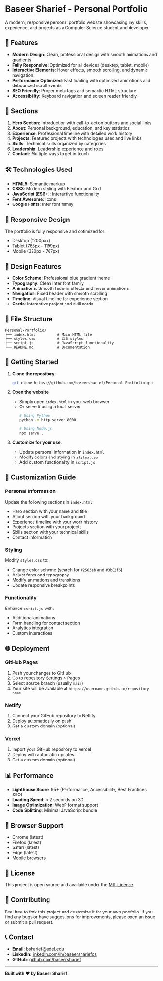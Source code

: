 # Baseer Sharief - Personal Portfolio

A modern, responsive personal portfolio website showcasing my skills, experience, and projects as a Computer Science student and developer.

## 🌟 Features

- **Modern Design**: Clean, professional design with smooth animations and gradients
- **Fully Responsive**: Optimized for all devices (desktop, tablet, mobile)
- **Interactive Elements**: Hover effects, smooth scrolling, and dynamic navigation
- **Performance Optimized**: Fast loading with optimized animations and debounced scroll events
- **SEO Friendly**: Proper meta tags and semantic HTML structure
- **Accessibility**: Keyboard navigation and screen reader friendly

## 🚀 Sections

1. **Hero Section**: Introduction with call-to-action buttons and social links
2. **About**: Personal background, education, and key statistics
3. **Experience**: Professional timeline with detailed work history
4. **Projects**: Featured projects with technologies used and live links
5. **Skills**: Technical skills organized by categories
6. **Leadership**: Leadership experience and roles
7. **Contact**: Multiple ways to get in touch

## 🛠️ Technologies Used

- **HTML5**: Semantic markup
- **CSS3**: Modern styling with Flexbox and Grid
- **JavaScript (ES6+)**: Interactive functionality
- **Font Awesome**: Icons
- **Google Fonts**: Inter font family

## 📱 Responsive Design

The portfolio is fully responsive and optimized for:
- Desktop (1200px+)
- Tablet (768px - 1199px)
- Mobile (320px - 767px)

## 🎨 Design Features

- **Color Scheme**: Professional blue gradient theme
- **Typography**: Clean Inter font family
- **Animations**: Smooth fade-in effects and hover animations
- **Navigation**: Fixed header with smooth scrolling
- **Timeline**: Visual timeline for experience section
- **Cards**: Interactive project and skill cards

## 📂 File Structure

```
Personal-Portfolio/
├── index.html          # Main HTML file
├── styles.css          # CSS styles
├── script.js           # JavaScript functionality
└── README.md           # Documentation
```

## 🚀 Getting Started

1. **Clone the repository**:
   ```bash
   git clone https://github.com/baseersharief/Personal-Portfolio.git
   ```

2. **Open the website**:
   - Simply open `index.html` in your web browser
   - Or serve it using a local server:
     ```bash
     # Using Python
     python -m http.server 8000
     
     # Using Node.js
     npx serve .
     ```

3. **Customize for your use**:
   - Update personal information in `index.html`
   - Modify colors and styling in `styles.css`
   - Add custom functionality in `script.js`

## 🎯 Customization Guide

### Personal Information
Update the following sections in `index.html`:
- Hero section with your name and title
- About section with your background
- Experience timeline with your work history
- Projects section with your projects
- Skills section with your technical skills
- Contact information

### Styling
Modify `styles.css` to:
- Change color scheme (search for `#2563eb` and `#3b82f6`)
- Adjust fonts and typography
- Modify animations and transitions
- Update responsive breakpoints

### Functionality
Enhance `script.js` with:
- Additional animations
- Form handling for contact section
- Analytics integration
- Custom interactions

## 🌐 Deployment

### GitHub Pages
1. Push your changes to GitHub
2. Go to repository Settings > Pages
3. Select source branch (usually `main`)
4. Your site will be available at `https://username.github.io/repository-name`

### Netlify
1. Connect your GitHub repository to Netlify
2. Deploy automatically on push
3. Get a custom domain (optional)

### Vercel
1. Import your GitHub repository to Vercel
2. Deploy with automatic updates
3. Get a custom domain (optional)

## 📊 Performance

- **Lighthouse Score**: 95+ (Performance, Accessibility, Best Practices, SEO)
- **Loading Speed**: < 2 seconds on 3G
- **Image Optimization**: WebP format support
- **Code Splitting**: Minimal JavaScript bundle

## 🔧 Browser Support

- Chrome (latest)
- Firefox (latest)
- Safari (latest)
- Edge (latest)
- Mobile browsers

## 📝 License

This project is open source and available under the [MIT License](LICENSE).

## 🤝 Contributing

Feel free to fork this project and customize it for your own portfolio. If you find any bugs or have suggestions for improvements, please open an issue or submit a pull request.

## 📞 Contact

- **Email**: bsharief@udel.edu
- **LinkedIn**: [linkedin.com/in/baseershariefcs](https://linkedin.com/in/baseershariefcs)
- **GitHub**: [github.com/baseersharief](https://github.com/baseersharief)

---

**Built with ❤️ by Baseer Sharief** 